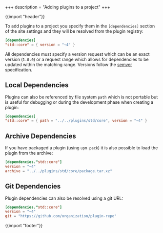 +++
description = "Adding plugins to a project"
+++

{{import "header"}}

To add plugins to a project you specify them in the `[dependencies]` section of the site settings and they will be resolved from the plugin registry:

```toml
[dependencies]
"std::core" = { version = "~4" }
```

All dependencies must specify a version request which can be an exact version (`1.0.0`) or a request range which allows for dependencies to be updated within the matching range. Versions follow the [semver][] specification.

## Local Dependencies

Plugins can also be referenced by file system `path` which is not portable but is useful for debugging or during the development phase when creating a plugin:

```toml
[dependencies]
"std::core" = { path = "../../plugins/std/core", version = "~4" }
```

## Archive Dependencies

If you have packaged a plugin (using `upm pack`) it is also possible to load the plugin from the archive:

```toml
[dependencies."std::core"]
version = "~4"
archive = "../../plugins/std/core/package.tar.xz"
```

## Git Dependencies

Plugin dependencies can also be resolved using a git URL:

```toml
[dependencies."std::core"]
version = "~4"
git = "https://github.com/organization/plugin-repo"
```

{{import "footer"}}

[semver]: https://semver.org/
[main.hbs]: https://github.com/uwe-app/plugins/blob/master/std/core/layouts/main.hbs
